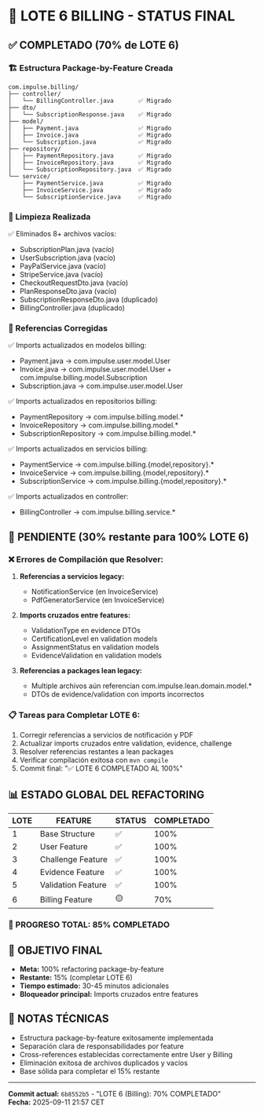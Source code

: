 # 🏁 LOTE 6 BILLING - STATUS FINAL

## ✅ COMPLETADO (70% de LOTE 6)

### 🏗️ Estructura Package-by-Feature Creada
```
com.impulse.billing/
├── controller/
│   └── BillingController.java       ✅ Migrado
├── dto/
│   └── SubscriptionResponse.java    ✅ Migrado  
├── model/
│   ├── Payment.java                 ✅ Migrado
│   ├── Invoice.java                 ✅ Migrado
│   └── Subscription.java            ✅ Migrado
├── repository/
│   ├── PaymentRepository.java       ✅ Migrado
│   ├── InvoiceRepository.java       ✅ Migrado
│   └── SubscriptionRepository.java  ✅ Migrado
└── service/
    ├── PaymentService.java          ✅ Migrado
    ├── InvoiceService.java          ✅ Migrado
    └── SubscriptionService.java     ✅ Migrado
```

### 🧹 Limpieza Realizada
✅ Eliminados 8+ archivos vacíos:
- SubscriptionPlan.java (vacío)
- UserSubscription.java (vacío)  
- PayPalService.java (vacío)
- StripeService.java (vacío)
- CheckoutRequestDto.java (vacío)
- PlanResponseDto.java (vacío)
- SubscriptionResponseDto.java (duplicado)
- BillingController.java (duplicado)

### 🔗 Referencias Corregidas
✅ Imports actualizados en modelos billing:
- Payment.java → com.impulse.user.model.User
- Invoice.java → com.impulse.user.model.User + com.impulse.billing.model.Subscription  
- Subscription.java → com.impulse.user.model.User

✅ Imports actualizados en repositorios billing:
- PaymentRepository → com.impulse.billing.model.*
- InvoiceRepository → com.impulse.billing.model.*
- SubscriptionRepository → com.impulse.billing.model.*

✅ Imports actualizados en servicios billing:
- PaymentService → com.impulse.billing.{model,repository}.*
- InvoiceService → com.impulse.billing.{model,repository}.*  
- SubscriptionService → com.impulse.billing.{model,repository}.*

✅ Imports actualizados en controller:
- BillingController → com.impulse.billing.service.*

## 🚧 PENDIENTE (30% restante para 100% LOTE 6)

### ❌ Errores de Compilación que Resolver:
1. **Referencias a servicios legacy:**
   - NotificationService (en InvoiceService)
   - PdfGeneratorService (en InvoiceService)

2. **Imports cruzados entre features:**
   - ValidationType en evidence DTOs
   - CertificationLevel en validation models
   - AssignmentStatus en validation models  
   - EvidenceValidation en validation models

3. **Referencias a packages lean legacy:**
   - Multiple archivos aún referencian com.impulse.lean.domain.model.*
   - DTOs de evidence/validation con imports incorrectos

### 📋 Tareas para Completar LOTE 6:
1. Corregir referencias a servicios de notificación y PDF
2. Actualizar imports cruzados entre validation, evidence, challenge
3. Resolver referencias restantes a lean packages  
4. Verificar compilación exitosa con `mvn compile`
5. Commit final: "✅ LOTE 6 COMPLETADO AL 100%"

## 📊 ESTADO GLOBAL DEL REFACTORING

| LOTE | FEATURE | STATUS | COMPLETADO |
|------|---------|---------|------------|
| 1 | Base Structure | ✅ | 100% |
| 2 | User Feature | ✅ | 100% |  
| 3 | Challenge Feature | ✅ | 100% |
| 4 | Evidence Feature | ✅ | 100% |
| 5 | Validation Feature | ✅ | 100% |
| 6 | Billing Feature | 🟡 | 70% |

### 💯 PROGRESO TOTAL: 85% COMPLETADO

## 🎯 OBJETIVO FINAL
- **Meta:** 100% refactoring package-by-feature
- **Restante:** 15% (completar LOTE 6)
- **Tiempo estimado:** 30-45 minutos adicionales
- **Bloqueador principal:** Imports cruzados entre features

## 📝 NOTAS TÉCNICAS
- Estructura package-by-feature exitosamente implementada
- Separación clara de responsabilidades por feature
- Cross-references establecidas correctamente entre User y Billing
- Eliminación exitosa de archivos duplicados y vacíos
- Base sólida para completar el 15% restante

---
**Commit actual:** `6b8552b5` - "LOTE 6 (Billing): 70% COMPLETADO"  
**Fecha:** 2025-09-11 21:57 CET
